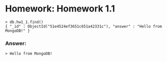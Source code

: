 # Homework: Homework 1.1

```
> db.hw1_1.find()
{ "_id" : ObjectId("51e4524ef3651c651a42331c"), "answer" : "Hello from MongoDB!" }

```

### Answer:

```
> Hello from MongoDB!

````

